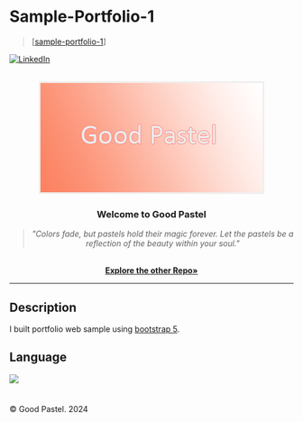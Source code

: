 # Sample-Portfolio-1

> [[sample-portfolio-1](https://good-pastel.github.io/sample-portfolio-1)]

[![LinkedIn][linkedin-shield]][linkedin-url]

<br />
<div align="center">
  <a href="https://github.com/good-pastel/good-pastel.github.io">
    <img src="img/header.png" alt="Header" width="400" height="200">
  </a>

  <h3 align="center">Welcome to Good Pastel</h3>

  <p align="center">
   <blockquote><i>"Colors fade, but pastels hold their magic forever. Let the pastels be a reflection of the beauty within your soul."</i></blockquote>
   <br />
    <a href="https://github.com/good-pastel?tab=repositories"><strong>Explore the other Repo»</strong></a>
  </p>
</div>

---

## Description

I built portfolio web sample using [bootstrap 5](https://getbootstrap.com/docs/5.2/getting-started/introduction/).

## Language

<img src="https://i.ibb.co/8rFywQ9/1.png">
<br>
<br>
<br>
&copy Good Pastel. 2024

<!-- MARKDOWN LINKS & IMAGES -->

[linkedin-shield]: https://img.shields.io/badge/-LinkedIn-black.svg?style=for-the-badge&logo=linkedin&colorB=555
[linkedin-url]: https://linkedin.com/in/deviyool
